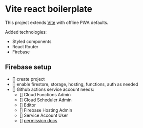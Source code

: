 # Vite react boilerplate

This project extends [Vite](https://vitejs.dev/) with offline PWA defaults.

Added technologies:

- Styled components
- React Router
- Firebase

## Firebase setup

- [] create project
- [] enable firestore, storage, hosting, functions, auth as needed
- [] Github actions service account needs:
    - [] Cloud Functions Admin
    - [] Cloud Scheduler Admin
    - [] Editor
    - [] Firebase Hosting Admin
    - [] Service Account User
    - [] [permission docs](https://github.com/w9jds/firebase-action/tree/master/?tab=readme-ov-file#environment-variables)